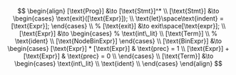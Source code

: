 $$
\begin{align}
[\text{Prog}] &\to [\text{Stmt}]^* \\
[\text{Stmt}] &\to 
\begin{cases}
\text{exit}([\text{Expr}]); \\
\text{let}\space\text{indent} = [\text{Expr}];
\end{cases}
\\
% [\text{exit}] &\to exit\space[\text{expr}]; \\
[\text{Expr}] &\to 
\begin{cases}
% \text{int\_lit} \\
[\text{Term}] \\
% \text{ident} \\
[\text{NodeBinExpr}]
\end{cases} \\
[\text{BinExpr}] &\to
\begin{cases}
[\text{Expr}] * [\text{Expr}] & \text{prec} = 1 \\
[\text{Expr}] + [\text{Expr}] & \text{prec} = 0 \\
\end{cases} \\
[\text{Term}] &\to
\begin{cases}
\text{int\_lit} \\
\text{ident} \\
\end{cases}
\end{align}
$$